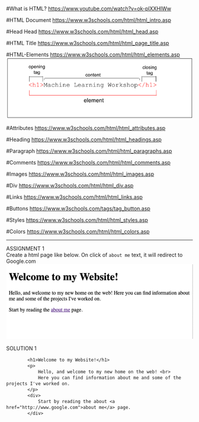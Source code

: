 #What is HTML?
https://www.youtube.com/watch?v=ok-plXXHlWw

#HTML Document
https://www.w3schools.com/html/html_intro.asp

#Head Head
https://www.w3schools.com/html/html_head.asp

#HTML Title
https://www.w3schools.com/html/html_page_title.asp

#HTML-Elements
https://www.w3schools.com/html/html_elements.asp
![alt text](image-1.png)

#Attributes
https://www.w3schools.com/html/html_attributes.asp

#Heading
https://www.w3schools.com/html/html_headings.asp

#Paragraph
https://www.w3schools.com/html/html_paragraphs.asp

#Comments
https://www.w3schools.com/html/html_comments.asp

#Images
https://www.w3schools.com/html/html_images.asp

#Div
https://www.w3schools.com/html/html_div.asp

#Links
https://www.w3schools.com/html/html_links.asp

#Buttons
https://www.w3schools.com/tags/tag_button.asp

#Styles
https://www.w3schools.com/html/html_styles.asp

#Colors
https://www.w3schools.com/html/html_colors.asp

-------------------------------------------
ASSIGNMENT 1<br>
Create a html page like below. 
On click of `about me` text, it will redirect to Google.com
![alt text](image.png)

SOLUTION 1
```
		<h1>Welcome to my Website!</h1>
		<p>
			Hello, and welcome to my new home on the web! <br>
			Here you can find information about me and some of the projects I've worked on.
		</p>
		<div>
			Start by reading the about <a href="http://www.google.com">about me</a> page.
		</div>
```
